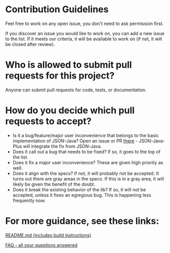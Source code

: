 # Contribution Guidelines

Feel free to work on any open issue, you don't need to ask permission first.

If you discover an issue you would like to work on, you can add a new issue to the list. If it meets our criteria, it will be available to work on (if not, it will be closed after review).

# Who is allowed to submit pull requests for this project?

Anyone can submit pull requests for code, tests, or documentation.

# How do you decide which pull requests to accept?

* Is it a bug/feature/major user inconvenience that belongs to the basic implementation of JSON-Java? Open an issue or PR [there](https://github.com/stleary/JSON-java/issues) - JSON-Java-Plus will integrate the fix from JSON-Java.
* Does it call out a bug that needs to be fixed? If so, it goes to the top of the list.
* Does it fix a major user inconvenience? These are given high priority as well.
* Does it align with the specs? If not, it will probably not be accepted. It turns out there are gray areas in the specs. If this is in a gray area, it will likely be given the benefit of the doubt.
* Does it break the existing behavior of the lib? If so, it will not be accepted, unless it fixes an egregious bug. This is happening less frequently now.

# For more guidance, see these links:

[README.md (includes build instructions)](https://github.com/openworld42/JSON-Java-Plus#readme)

[FAQ - all your questions answered](https://github.com/openworld42/JSON-Java-Plus/wiki/FAQ)
